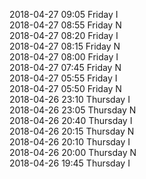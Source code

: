 2018-04-27 09:05 Friday  I  
2018-04-27 08:55 Friday  N  
2018-04-27 08:20 Friday  I  
2018-04-27 08:15 Friday  N  
2018-04-27 08:00 Friday  I  
2018-04-27 07:45 Friday  N  
2018-04-27 05:55 Friday  I  
2018-04-27 05:50 Friday  N  
2018-04-26 23:10 Thursday  I  
2018-04-26 23:05 Thursday  N  
2018-04-26 20:40 Thursday  I  
2018-04-26 20:15 Thursday  N  
2018-04-26 20:10 Thursday  I  
2018-04-26 20:00 Thursday  N  
2018-04-26 19:45 Thursday  I  
